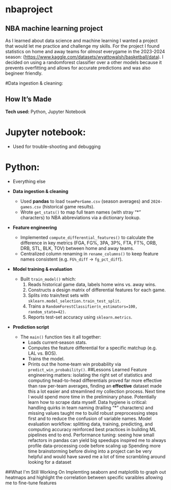# nbaproject
## NBA machine learning project
As I learned about data science and machine learning I wanted a project that would let me practice and challenge my skills. For the project I found statistics on home and away teams for _almost_ everygame in the 2023-2024 season: (https://www.kaggle.com/datasets/wyattowalsh/basketball/data). I decided on using a randomforest classifier over a other models because it prevents overfitting and allows for accurate predictions and was also begineer friendly. 




  
#Data ingestion & cleaning:
## How It’s Made

**Tech used:** Python, Jupyter Notebook  
# Jupyter notebook:
- Used for trouble-shooting and debugging
# Python:
- Everything else
  
- **Data ingestion & cleaning**  
  - Used **pandas** to load `teamPerGame.csv` (season averages) and `2024-games.csv` (historical game results).  
  - Wrote `get_stats()` to map full team names (with stray “*” characters) to NBA abbreviations via a dictionary lookup.  

- **Feature engineering**  
  - Implemented `compute_differential_features()` to calculate the difference in key metrics (FGA, FG%, 3PA, 3P%, FTA, FT%, ORB, DRB, STL, BLK, TOV) between home and away teams.  
  - Centralized column renaming in `rename_columns()` to keep feature names consistent (e.g. `FG%_diff` → `fg_pct_diff`).  

- **Model training & evaluation**  
  - Built `train_model()` which:  
    1. Reads historical game data, labels home wins vs. away wins.  
    2. Constructs a design matrix of differential features for each game.  
    3. Splits into train/test sets with `sklearn.model_selection.train_test_split`.  
    4. Trains a `RandomForestClassifier(n_estimators=100, random_state=42)`.  
    5. Reports test-set accuracy using `sklearn.metrics`.  

- **Prediction script**  
  - The `main()` function ties it all together:  
    - Loads current‐season stats.  
    - Computes the feature differential for a specific matchup (e.g. LAL vs. BOS).  
    - Trains the model.  
    - Prints out the home‐team win probability via `predict_win_probability()`.
##Lessons Learned
Feature engineering matters: isolating the right set of statistics and computing head-to-head differentials proved far more effective than raw per-team averages, finding an **effective** dataset made this a lot easier and streamlined my collection process. Next time I would spend more time in the preliminary phase. Potentially learn how to scrape data myself. 
Data hygiene is critical: handling quirks in team naming (trailing “*” characters) and missing values taught me to build robust preprocessing steps first and to reduce the confusion of variable names.
Model evaluation workflow: splitting data, training, predicting, and computing accuracy reinforced best practices in building ML pipelines end to end.
Performance tuning: seeing how small refactors in pandas can yield big speedups inspired me to always profile data-processing code before scaling up
Spending more time brainstorming before diving into a project can be very helpful and would have saved me a lot of time scrambling around looking for a dataset

##What I'm Still Working On
Implemting seaborn and matplotlib to graph out heatmaps and highlight the correlation between specific varaibles allowing me to fine-tune features
